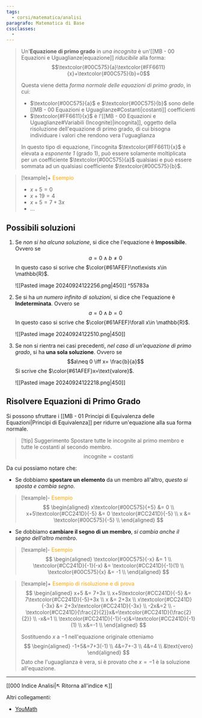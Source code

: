 ```yaml
---
tags:
  - corsi/matematica/analisi
paragrafo: Matematica di Base
cssclasses:
  - 
---
```

>Un'**Equazione di primo grado** in *una incognita* è un'[[MB - 00 Equazioni e Uguaglianze|equazione]] *riducibile* alla forma:
>$$\textcolor{#00C575}{a}\textcolor{#FF6611}{x}+\textcolor{#00C575}{b}=0$$
>
>Questa viene detta *forma normale delle equazioni di primo grado*, in cui: 
>- $\textcolor{#00C575}{a}$ e $\textcolor{#00C575}{b}$ sono delle [[MB - 00 Equazioni e Uguaglianze#Costanti|costanti]] coefficienti
>- $\textcolor{#FF6611}{x}$ è l'[[MB - 00 Equazioni e Uguaglianze#Variabili (Incognite)|incognita]], oggetto della risoluzione dell'equazione di primo grado, di cui bisogna individuare i valori che rendono vera l'uguaglianza
>
>In questo tipo di equazione, l'incognita $\textcolor{#FF6611}{x}$ è elevata a *esponente 1* (grado 1), può essere solamente moltiplicata per un coefficiente $\textcolor{#00C575}{a}$ qualsiasi e può essere sommata ad un qualsiasi coefficiente $\textcolor{#00C575}{b}$.

> [!example]+ <font color="orange">Esempio</font>
>- $x+5=0$
>- $x+19=4$
>- $x+5=7+3x$
>- $\dots$

## Possibili soluzioni
1. Se *non si ha alcuna soluzione*, si dice che l'equazione è **Impossibile**. Ovvero se $$a=0\land b\neq 0$$
   In questo caso si scrive che $\color{#61AFEF}\not\exists x\in \mathbb{R}$.
   
   ![[Pasted image 20240924122256.png|450]]
    ^55783a
2. Se si ha *un numero infinito di soluzioni*, si dice che l'equazione è **Indeterminata**. Ovvero se $$a=0 \land b=0$$
   In questo caso si scrive che $\color{#61AFEF}\forall x\in \mathbb{R}$.
   
   ![[Pasted image 20240924122510.png|450]]
   
   
3. Se non si rientra nei casi precedenti, *nel caso di un'equazione di primo grado*, si ha **una sola soluzione**. Ovvero se $$a\neq 0 \iff x= \frac{b}{a}$$
   Si scrive che $\color{#61AFEF}x=\text{valore}$.
   
   ![[Pasted image 20240924122218.png|450]]

## Risolvere Equazioni di Primo Grado
Si possono sfruttare i [[MB - 01 Principi di Equivalenza delle Equazioni|Principi di Equivalenza]] per ridurre un'equazione alla sua forma normale. 

> [!tip] Suggerimento
> Spostare tutte le incognite al primo membro e tutte le costanti al secondo membro.
> $$\text{incognite}=\text{costanti}$$


Da cui possiamo notare che: 

- Se dobbiamo **spostare un elemento** da un membro all'altro, *questo si sposta e cambia segno*.

> [!example]- <font color="orange">Esempio</font>
>$$
>\begin{aligned}
>x\textcolor{#00C575}{+5}  &=  0 \\
>x+5\textcolor{#CC241D}{-5}  &=  0 \textcolor{#CC241D}{-5} \\
>x  &=  \textcolor{#00C575}{-5} \\
>\end{aligned}
>$$

- Se dobbiamo **cambiare il segno di un membro**, *si cambia anche il segno dell'altro membro*.

> [!example]- <font color="orange">Esempio</font>
>$$
>\begin{aligned}
>\textcolor{#00C575}{-x} &=  1 \\
>\textcolor{#CC241D}{-1}(-x) &=  \textcolor{#CC241D}{-1}(1) \\
>\textcolor{#00C575}{x} &=  -1 \\
>\end{aligned}
>$$


> [!example]+ <font color="orange">Esempio di risoluzione e di prova</font>
>$$
>\begin{aligned}
>x+5  &=  7+3x \\
>x+5\textcolor{#CC241D}{-5}  &=  7\textcolor{#CC241D}{-5}+3x \\
>x  &=  2+3x \\
>x\textcolor{#CC241D}{-3x}  &=  2+3x\textcolor{#CC241D}{-3x} \\
>-2x&=2 \\
>-\textcolor{#CC241D}{\frac{2}{2}}x&=\textcolor{#CC241D}{\frac{2}{2}} \\
>-x&=1 \\
>\textcolor{#CC241D}{-1}(-x)&=\textcolor{#CC241D}{-1}(1) \\
>x&=-1 \\
>\end{aligned}
>$$
>
>Sostituendo $x$ a $-1$ nell'equazione originale otteniamo
>$$
>\begin{aligned}
>-1+5&=7+3(-1) \\
>4&=7+-3 \\
>4&=4 \\
>&\text{vero}
>\end{aligned}
>$$
>Dato che l'uguaglianza è vera, si è provato che $x=-1$ è la soluzione all'equazione.


---
[[000 Indice Analisi|↖ Ritorna all'indice ↖]]

Altri collegamenti: 
- [YouMath](https://www.youmath.it/lezioni/algebra-elementare/equazioni/44-equazioni-di-i-grado-ad-una-incognita-prima-parte.html)